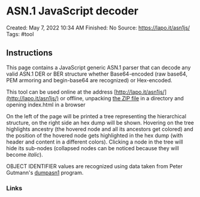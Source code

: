 # ASN.1 JavaScript decoder

Created: May 7, 2022 10:34 AM
Finished: No
Source: https://lapo.it/asn1js/
Tags: #tool

## Instructions

This page contains a JavaScript generic ASN.1 parser that can decode any valid ASN.1 DER or BER structure whether Base64-encoded (raw base64, PEM armoring and begin-base64 are recognized) or Hex-encoded.

This tool can be used online at the address [http://lapo.it/asn1js/](http://lapo.it/asn1js/) or offline, unpacking [the ZIP file](http://lapo.it/asn1js/asn1js.zip) in a directory and opening index.html in a browser

On the left of the page will be printed a tree representing the hierarchical structure, on the right side an hex dump will be shown. 
 Hovering on the tree highlights ancestry (the hovered node and all its ancestors get colored) and the position of the hovered node gets highlighted in the hex dump (with header and content in a different colors). 
 Clicking a node in the tree will hide its sub-nodes (collapsed nodes can be noticed because they will become *italic*).

OBJECT IDENTIFIER values are recognized using data taken from Peter Gutmann's [dumpasn1](http://www.cs.auckland.ac.nz/~pgut001/#standards) program.

### Links